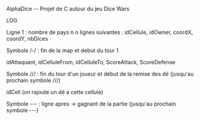 AlphaDice -- Projet de C autour du jeu Dice Wars

LOG

Ligne 1 : nombre de pays n
n lignes suivantes : idCellule, idOwner, coordX, coordY, nbDices

Symbole /-/ : fin de la map et debut du tour 1

  idAttaquant, idCelluleFrom, idCelluleTo, ScoreAttack, ScoreDefense

Symbole /// : fin du tour d'un joueur et début de la remise des dé (jusqu'au prochain symbole ///)

  idCell (on rajoute un dé a cette cellule)

Symbole --- : ligne apres -> gagnant de la partie (jusqu'au prochain symbole ---)
